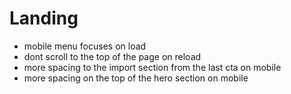 # Landing

- mobile menu focuses on load
- dont scroll to the top of the page on reload
- more spacing to the import section from the last cta on mobile
- more spacing on the top of the hero section on mobile

